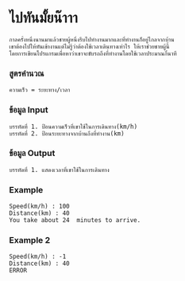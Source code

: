 # ไปทันมั้ยน๊าาา #

```
กาลครั้งหนึ่งนานมาแล้วชายผู้หนึ่งรีบไปทำงานมากและที่ทำงานก็อยู่ไกลจากบ้าน
เขาต้องไปให้ทันเข้างานแต่ไม่รู้ว่าต้องใช้เวลาเดินทางเท่าไร ให้เราช่วยชายผู้นี้
โดยการเขียนโปรแกรมเพื่อหาว่าเขาจะขับรถถึงที่ทำงานโดยใช้เวลาประมาณกี่นาที
```

### สูตรคำนวณ ###
```
ความเร็ว = ระยะทาง/เวลา
```
### ข้อมูล Input ###
```
บรรทัดที่ 1. ป้อนความเร็วที่เขาใช้ในการเดินทาง(km/h)
บรรทัดที่ 2. ป้อนระยะทางจากบ้านถึงที่ทำงาน(km)
```

### ข้อมูล Output ###
```
บรรทัดที่ 1. แสดงเวลาที่เขาใช้ในการเดินทาง
```

### Example ###
```
Speed(km/h) : 100
Distance(km) : 40
You take about 24  minutes to arrive.
```
### Example 2 ###
```
Speed(km/h) : -1
Distance(km) : 40
ERROR
```
